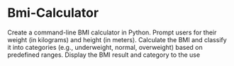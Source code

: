 # Bmi-Calculator
Create a command-line BMI calculator  in Python. Prompt users for their  weight (in kilograms) and height (in  meters). Calculate the BMI and  classify it into categories (e.g.,  underweight, normal, overweight)  based on predefined ranges. Display  the BMI result and category to the use
